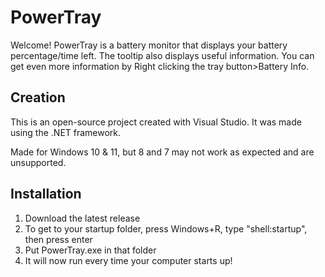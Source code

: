 # PowerTray
Welcome! PowerTray is a battery monitor that displays your battery percentage/time left.
The tooltip also displays useful information.
You can get even more information by Right clicking the tray button>Battery Info.

## Creation
This is an open-source project created with Visual Studio.
It was made using the .NET framework.

Made for Windows 10 & 11, but 8 and 7 may not work as expected and are unsupported.

## Installation
1. Download the latest release
2. To get to your startup folder, press Windows+R, type "shell:startup", then press enter
3. Put PowerTray.exe in that folder
4. It will now run every time your computer starts up!